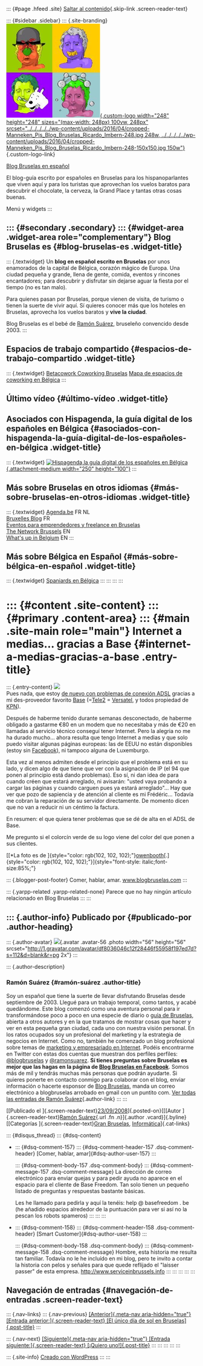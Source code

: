 ::: {#page .hfeed .site}
[Saltar al
contenido](../../../../../index.html?p=153#content){.skip-link
.screen-reader-text}

::: {#sidebar .sidebar}
::: {.site-branding}
[![](../../../../../wp-content/uploads/2016/04/cropped-Manneken_Pis_Blog_Bruselas_Ricardo_Imbern-248.jpg){.custom-logo
width="248" height="248" sizes="(max-width: 248px) 100vw, 248px"
srcset="../../../../../wp-content/uploads/2016/04/cropped-Manneken_Pis_Blog_Bruselas_Ricardo_Imbern-248.jpg 248w, ../../../../../wp-content/uploads/2016/04/cropped-Manneken_Pis_Blog_Bruselas_Ricardo_Imbern-248-150x150.jpg 150w"}](../../../../../index.html){.custom-logo-link}

[Blog Bruselas en español](../../../../../index.html)

El blog-guía escrito por españoles en Bruselas para los hispanoparlantes
que viven aquí y para los turistas que aprovechan los vuelos baratos
para descubrir el chocolate, la cerveza, la Grand Place y tantas otras
cosas buenas.

Menú y widgets
:::

::: {#secondary .secondary}
::: {#widget-area .widget-area role="complementary"}
Blog Bruselas es {#blog-bruselas-es .widget-title}
----------------

::: {.textwidget}
Un **blog en español escrito en Bruselas** por unos enamorados de la
capital de Bélgica, corazón mágico de Europa. Una ciudad pequeña y
grande, llena de gente, comida, eventos y rincones encantadores; para
descubrir y disfrutar sin dejarse aguar la fiesta por el tiempo (no es
tan malo).

Para quienes pasan por Bruselas, porque vienen de visita, de turismo o
tienen la suerte de vivir aquí. Sí quieres conocer más que los hoteles
en Bruselas, aprovecha los vuelos baratos y **vive la ciudad**.

Blog Bruselas es el bebé de [Ramón Suárez](http://www.ramonsuarez.com),
bruseleño convencido desde 2003.
:::

Espacios de trabajo compartido {#espacios-de-trabajo-compartido .widget-title}
------------------------------

::: {.textwidget}
[Betacowork Coworking Bruselas](http://www.betacowork.com) [Mapa de
espacios de coworking en Bélgica](http://coworkingbelgium.com)
:::

Último vídeo {#último-vídeo .widget-title}
------------

Asociados con Hispagenda, la guía digital de los españoles en Bélgica {#asociados-con-hispagenda-la-guía-digital-de-los-españoles-en-bélgica .widget-title}
---------------------------------------------------------------------

::: {.textwidget}
[![Hispagenda,la guía digital de los españoles en
Bélgica](../../../../../wp-content/uploads/2010/04/Hispagenda-250px.gif "Hispagenda, la guía digital de los españoles en Bélgica"){.attachment-medium
width="250" height="100"}](http://www.hispagenda.com)
:::

Más sobre Bruselas en otros idiomas {#más-sobre-bruselas-en-otros-idiomas .widget-title}
-----------------------------------

::: {.textwidget}
[Agenda.be](http://www.agenda.be) FR NL\
[Bruxelles Blog](http://www.bxlblog.be/) FR\
[Eventos para emprendedores y freelance en
Bruselas](http://www.betacowork.com/events/)\
[The Network
Brussels](http://groups.yahoo.com/group/TheNetworkBrussels/) EN\
[What\'s up in Belgium](http://www.whatsupin.be/) EN
:::

Más sobre Bélgica en Español {#más-sobre-bélgica-en-español .widget-title}
----------------------------

::: {.textwidget}
[Spaniards en Bélgica](http://www.spaniards.es/paises/belgica)
:::
:::
:::
:::

::: {#content .site-content}
::: {#primary .content-area}
::: {#main .site-main role="main"}
Internet a medias... gracias a Base {#internet-a-medias-gracias-a-base .entry-title}
===================================

::: {.entry-content}
[![](http://blog.perfectspace.com/wp-content/uploads/2007/12/picture-23.png)](http://blog.perfectspace.com/wp-content/uploads/2007/12/picture-23.png)\
Pues nada, que estoy [de nuevo con problemas de conexión
ADSL](http://comerhablaramar.blogspot.com/2008/08/de-vuela-la-nube.html)
gracias a mi des-proveedor favorito [Base](http://www.basefreedom.be/)
(=[Tele2](http://www.tele2.be/) =
[Versatel](http://wwwbe.versatel.com/), y todos propiedad de
[KPN](http://www.kpn.com/)).

Después de haberme tenido durante semanas desconectado, de haberme
obligado a gastarme €80 en un modem que no necesitaba y más de €20 en
llamadas al servicio técnico conseguí tener Internet. Pero la alegria no
me ha durado mucho... ahora resulta que tengo Internet a medias y que
solo puedo visitar algunas páginas europeas: las de EEUU no están
disponibles (estoy sin [Facebook](http://www.facebook.com/)), ni tampoco
alguna de Luxemburgo.

Esta vez al menos admiten desde el principio que el problema está en su
lado, y dicen algo de que tiene que ver con la asignación de IP (el 94
que ponen al principio está dando problemas). Eso sí, ni dan idea de
para cuando créen que estará arreglado, ni avisarán: "usted vaya
probando a cargar las páginas y cuando carguen pues ya estará
arreglado"... Hay que ver que pozo de sapiencia y de atención al cliente
es mi Frédéric... Todavía me cobran la reparación de su servidor
directamente. De momento dicen que no van a reducir ni un céntimo la
factura.

En resumen: el que quiera tener problemas que se dé de alta en el ADSL
de Base.

Me pregunto si el colorcín verde de su logo viene del color del que
ponen a sus clientes.

[[\*La foto es de
]{style="color: rgb(102, 102, 102);"}[owenbooth](http://flickr.com/photos/owenbooth/166506072/)[.]{style="color: rgb(102, 102, 102);"}]{style="font-style: italic;font-size:85%;"}

::: {.blogger-post-footer}
Comer, hablar, amar. www.blogbruselas.com
:::

::: {.yarpp-related .yarpp-related-none}
Parece que no hay ningún artículo relacionado en Blog Bruselas
:::
:::

::: {.author-info}
Publicado por {#publicado-por .author-heading}
-------------

::: {.author-avatar}
![](http://1.gravatar.com/avatar/df8036046c12f28446f55958f197ed7d?s=56&d=blank&r=pg){.avatar
.avatar-56 .photo width="56" height="56"
srcset="http://1.gravatar.com/avatar/df8036046c12f28446f55958f197ed7d?s=112&d=blank&r=pg 2x"}
:::

::: {.author-description}
### Ramón Suárez {#ramón-suárez .author-title}

Soy un español que tiene la suerte de llevar disfrutando Bruselas desde
septiembre de 2003. Llegué para un trabajo temporal, como tantos, y
acabé quedándome. Este blog comenzó como una aventura personal para ir
transformándose poco a poco en una especie de diario o [guía de
Bruselas](../../../../../index.html), abierta a otros autores y en la
que tratamos de mostrar cosas que hacer y ver en esta pequeña gran
ciudad, cada uno con nuestra visión personal. En los ratos ocupados soy
un profesional del marketing y la estrategia de negocios en Internet.
Como no, también he comenzado un blog profesional sobre temas de
[marketing y empresariado en Internet](http://ramonsuarez.com). Podéis
encontrarme en Twitter con estas dos cuentas que muestran dos perfiles
perfiles: [\@blogbruselas](http://twitter.com/blogbruselas) y
[\@ramonsuarez](http://twitter.com/ramonsuarez). **Sí tienes preguntas
sobre Bruselas es mejor que las hagas en la página de [Blog Bruselas en
Facebook](http://www.facebook.com/blogbruselas)**. Somos más de mil y
tendrás muchas más personas que podrán ayudarte. Si quieres ponerte en
contacto conmigo para colaborar con el blog, enviar información o
hacerte esponsor de [Blog Bruselas](../../../../../index.html), manda un
correo electrónico a blogbruselas arrobado en gmail con un puntito com.
[Ver todas las entradas de Ramón
Suárez](../../../../2010/04/30/index.html?author=2){.author-link}
:::
:::

[[Publicado el
]{.screen-reader-text}[23/09/2008](../../../../../index.html?p=153)]{.posted-on}[[[Autor
]{.screen-reader-text}[Ramón
Suárez](../../../../2010/04/30/index.html?author=2){.url .fn
.n}]{.author .vcard}]{.byline}[[Categorías ]{.screen-reader-text}[Gran
Bruselas](../../../../category/gran-bruselas/index.html),
[Informática](../../../../category/informatica/index.html)]{.cat-links}

::: {#disqus_thread}
::: {#dsq-content}
-   ::: {#dsq-comment-157}
    ::: {#dsq-comment-header-157 .dsq-comment-header}
    [Comer, hablar, amar]{#dsq-author-user-157}
    :::

    ::: {#dsq-comment-body-157 .dsq-comment-body}
    ::: {#dsq-comment-message-157 .dsq-comment-message}
    La dirección de correo electrónico para enviar quejas y para pedir
    ayuda no aparece en el espacio para el cliente de Base Freedom. Tan
    solo tienen un pequeño listado de preguntas y respuestas bastante
    básicas.

    Les he llamado para pedirla y aquí la tenéis: help @ basefreedom .
    be (he añadido espacios alrededor de la puntuación para ver si así
    no la pescan los robots spameros)
    :::
    :::
    :::

-   ::: {#dsq-comment-158}
    ::: {#dsq-comment-header-158 .dsq-comment-header}
    [Smart Customer]{#dsq-author-user-158}
    :::

    ::: {#dsq-comment-body-158 .dsq-comment-body}
    ::: {#dsq-comment-message-158 .dsq-comment-message}
    Hombre, esta historia me resulta tan familiar. Todavía no le he
    incluído en mi blog, pero te invito a contar la historia con pelos y
    señales para que quede reflijado el "laisser passer" de esta
    empresa. <http://www.serviceinbrussels.info>
    :::
    :::
    :::
:::
:::

Navegación de entradas {#navegación-de-entradas .screen-reader-text}
----------------------

::: {.nav-links}
::: {.nav-previous}
[[Anterior]{.meta-nav aria-hidden="true"} [Entrada
anterior:]{.screen-reader-text} [El único día de sol en
Bruselas]{.post-title}](../../../../../index.html?p=152)
:::

::: {.nav-next}
[[Siguiente]{.meta-nav aria-hidden="true"} [Entrada
siguiente:]{.screen-reader-text} [¡Quiero
uno!]{.post-title}](../../../../../index.html?p=154)
:::
:::
:::
:::
:::

::: {.site-info}
[Creado con WordPress](https://es.wordpress.org/)
:::
:::

